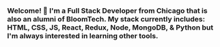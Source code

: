 ### Welcome! 👋 I'm a Full Stack Developer from Chicago that is also an alumni of BloomTech. My stack currently includes: HTML, CSS, JS, React, Redux, Node, MongoDB, & Python but I'm always interested in learning other tools.  

<!--
**bryanbilek/bryanbilek** is a ✨ _special_ ✨ repository because its `README.md` (this file) appears on your GitHub profile.

Here are some ideas to get you started:

- 🔭 I’m currently working on ...
- 🌱 I’m currently learning ...
- 👯 I’m looking to collaborate on ...
- 🤔 I’m looking for help with ...
- 💬 Ask me about ...
- 📫 How to reach me: ...
- 😄 Pronouns: ...
- ⚡ Fun fact: ...
-->
<!-- <ul>
  <li>🔨 I'm currently working on daily code challenges & interview prep</li>
  <li>🍎 I'm currently learning MongoDB</li>
  <li>📫 Send an email to bryanjohnbilek@gmail.com if you would like to reach out</li>
  <li>🌐 Add me on LinkedIn: https://www.linkedin.com/in/bryanbilek/</li>
</ul>
 -->
